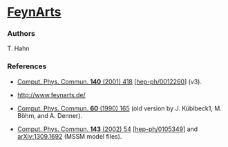 [FeynArts](http://www.feynarts.de/)
=========

### Authors

  T. Hahn

### References

* [Comput. Phys. Commun. **140** (2001) 418](http://dx.doi.org/10.1016/S0010-4655%2801%2900290-9) [[hep-ph/0012260](http://arxiv.org/abs/hep-ph/0012260)] (v3).
* http://www.feynarts.de/

* [Comput. Phys. Commun. **60** (1990) 165](http://dx.doi.org/10.1016/0010-4655%2890%2990001-H) (old version by J. Küblbeck1, M. Böhm, and A. Denner).

* [Comput. Phys. Commun. **143** (2002) 54](http://dx.doi.org/10.1016/S0010-4655%2801%2900436-2) [[hep-ph/0105349](http://arxiv.org/abs/hep-ph/0105349)] and [arXiv:1309.1692](http://arxiv.org/abs/1309.1692) (MSSM model files).


